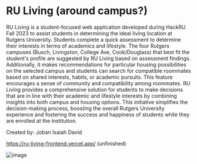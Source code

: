 # RU Living (around campus?)
 
RU Living is a student-focused web application developed during HackRU Fall 2023 to assist students in determining the ideal living location at Rutgers University. Students complete a quick assessment to determine their interests in terms of academics and lifestyle. The four Rutgers campuses (Busch, Livingston, College Ave, Cook/Douglass) that best fit the student's profile are suggested by RU Living based on assessment findings. Additionally, it makes recommendations for particular housing possibilities on the selected campus and students can search for compatible roommates based on shared interests, habits, or academic pursuits. This feature encourages a sense of community and compatibility among roommates. RU Living provides a comprehensive solution for students to make decisions that are in line with their academic and lifestyle interests by combining insights into both campus and housing options. This initiative simplifies the decision-making process, boosting the overall Rutgers University experience and fostering the success and happiness of students while they are enrolled at the institution.

Created by:
Joban
Isaiah
David

https://ru-living-frontend.vercel.app/ (unfinished)

![image](https://github.com/Jobansin/RU_Living/assets/101820668/aa13fcd1-6f98-4cf5-9223-b5f8f28bad46)
